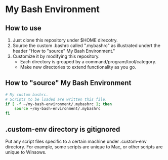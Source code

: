 # My Bash Environment

## How to use

1. Just clone this repository under $HOME direcotry.
1. Source the custom .bashrc called ".mybashrc" as illustrated undert the header "How to "source" My Bash Environment."
1. Customize it by modifying this repository.
   - Each directory is grouped by a command/program/tool/category.
   - Make new directories to extend functionality as you go.

## How to "source" My Bash Environment

```bash
# My custom bashrc.
# Scripts to be loaded are written this file.
if [ -f ~/my-bash-environment/.mybashrc ]; then
    source ~/my-bash-environment/.mybashrc
fi
```

## .custom-env directory is gitignored

Put any script files specific to a certain machine under .custom-env directory.
For example, some scripts are unique to Mac, or other scripts are unique to Winsows.

